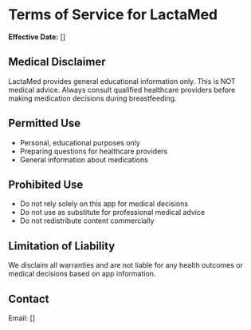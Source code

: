 # Terms of Service for LactaMed

**Effective Date:** []

## Medical Disclaimer
LactaMed provides general educational information only. This is NOT medical advice. Always consult qualified healthcare providers before making medication decisions during breastfeeding.

## Permitted Use
- Personal, educational purposes only
- Preparing questions for healthcare providers
- General information about medications

## Prohibited Use
- Do not rely solely on this app for medical decisions
- Do not use as substitute for professional medical advice
- Do not redistribute content commercially

## Limitation of Liability
We disclaim all warranties and are not liable for any health outcomes or medical decisions based on app information.

## Contact
Email: []
